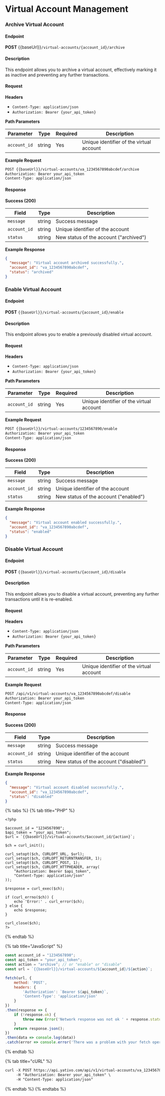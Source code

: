 # Virtual Account Management

### Archive Virtual Account

#### Endpoint

**POST** \{{baseUrl\}}`/virtual-accounts/{account_id}/archive`

#### Description

This endpoint allows you to archive a virtual account, effectively marking it as inactive and preventing any further transactions.

#### Request

**Headers**

* `Content-Type: application/json`
* `Authorization: Bearer {your_api_token}`

**Path Parameters**

| Parameter    | Type   | Required | Description                              |
| ------------ | ------ | -------- | ---------------------------------------- |
| `account_id` | string | Yes      | Unique identifier of the virtual account |

**Example Request**

```xml
POST {{baseUrl}}/virtual-accounts/va_1234567890abcdef/archive
Authorization: Bearer your_api_token
Content-Type: application/json
```

#### Response

**Success (200)**

| Field        | Type   | Description                            |
| ------------ | ------ | -------------------------------------- |
| `message`    | string | Success message                        |
| `account_id` | string | Unique identifier of the account       |
| `status`     | string | New status of the account ("archived") |

**Example Response**

```json
{
  "message": "Virtual account archived successfully.",
  "account_id": "va_1234567890abcdef",
  "status": "archived"
}

```



### Enable Virtual Account

#### Endpoint

**POST** `{{baseUrl}}/virtual-accounts/{account_id}/enable`

#### Description

This endpoint allows you to enable a previously disabled virtual account.

#### Request

**Headers**

* `Content-Type: application/json`
* `Authorization: Bearer {your_api_token}`

**Path Parameters**

| Parameter    | Type   | Required | Description                              |
| ------------ | ------ | -------- | ---------------------------------------- |
| `account_id` | string | Yes      | Unique identifier of the virtual account |

**Example Request**

```xml
POST {{baseUrl}}/virtual-accounts/1234567890/enable
Authorization: Bearer your_api_token
Content-Type: application/json

```

#### Response

**Success (200)**

| Field        | Type   | Description                           |
| ------------ | ------ | ------------------------------------- |
| `message`    | string | Success message                       |
| `account_id` | string | Unique identifier of the account      |
| `status`     | string | New status of the account ("enabled") |

**Example Response**

```json
{
  "message": "Virtual account enabled successfully.",
  "account_id": "va_1234567890abcdef",
  "status": "enabled"
}

```



### Disable Virtual Account

#### Endpoint

**POST** `{{baseUrl}}/virtual-accounts/{account_id}/disable`

#### Description

This endpoint allows you to disable a virtual account, preventing any further transactions until it is re-enabled.

#### Request

**Headers**

* `Content-Type: application/json`
* `Authorization: Bearer {your_api_token}`

**Path Parameters**

| Parameter    | Type   | Required | Description                              |
| ------------ | ------ | -------- | ---------------------------------------- |
| `account_id` | string | Yes      | Unique identifier of the virtual account |

**Example Request**

```xml
POST /api/v1/virtual-accounts/va_1234567890abcdef/disable
Authorization: Bearer your_api_token
Content-Type: application/json

```

#### Response

**Success (200)**

| Field        | Type   | Description                            |
| ------------ | ------ | -------------------------------------- |
| `message`    | string | Success message                        |
| `account_id` | string | Unique identifier of the account       |
| `status`     | string | New status of the account ("disabled") |

**Example Response**

```json
{
  "message": "Virtual account disabled successfully.",
  "account_id": "va_1234567890abcdef",
  "status": "disabled"
}

```





{% tabs %}
{% tab title="PHP" %}
```
<?php

$account_id = "1234567890";
$api_token = "your_api_token";
$url = `{{baseUrl}}/virtual-accounts/$account_id/{action}`;

$ch = curl_init();

curl_setopt($ch, CURLOPT_URL, $url);
curl_setopt($ch, CURLOPT_RETURNTRANSFER, 1);
curl_setopt($ch, CURLOPT_POST, 1);
curl_setopt($ch, CURLOPT_HTTPHEADER, array(
    "Authorization: Bearer $api_token",
    "Content-Type: application/json"
));

$response = curl_exec($ch);

if (curl_errno($ch)) {
    echo 'Error:' . curl_error($ch);
} else {
    echo $response;
}

curl_close($ch);
?>

```
{% endtab %}

{% tab title="JavaScript" %}
```javascript
const account_id = "1234567890";
const api_token = "your_api_token";
const action = "archive"; // or "enable" or "disable"
const url = `{{baseUrl}}/virtual-accounts/${account_id}/${action}`;

fetch(url, {
    method: 'POST',
    headers: {
        'Authorization': `Bearer ${api_token}`,
        'Content-Type': 'application/json'
    }
})
.then(response => {
    if (!response.ok) {
        throw new Error('Network response was not ok ' + response.statusText);
    }
    return response.json();
})
.then(data => console.log(data))
.catch(error => console.error('There was a problem with your fetch operation:', error));

```
{% endtab %}

{% tab title="cURL" %}
```xml
curl -X POST https://api.yativo.com/api/v1/virtual-accounts/va_1234567890abcdef/{action} \
     -H "Authorization: Bearer your_api_token" \
     -H "Content-Type: application/json"

```
{% endtab %}
{% endtabs %}
